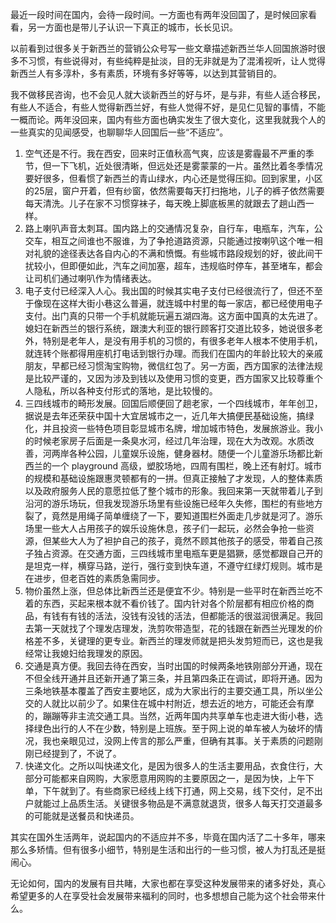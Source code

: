 最近一段时间在国内，会待一段时间。一方面也有两年没回国了，是时候回家看看，另一方面也是带儿子认识一下真正的城市，长长见识。

以前看到过很多关于新西兰的营销公众号写一些文章描述新西兰华人回国旅游时很多不习惯，有些说得对，有些纯粹是扯淡，目的无非就是为了混淆视听，让人觉得新西兰人有多淳朴，多有素质，环境有多好等等，以达到其营销目的。

我不做移民咨询，也不会见人就大谈新西兰的好与坏，是与非，有些人适合移民，有些人不适合，有些人觉得新西兰好，有些人觉得不好，是见仁见智的事情，不能一概而论。两年没回来，国内有些方面也确实发生了很大变化，这里我就我个人的一些真实的见闻感受，也聊聊华人回国后一些“不适应”。

1. 空气还是不行。我在西安，回来时正值秋高气爽，应该是雾霾最不严重的季节，但一下飞机，近处很清晰，但远处还是雾蒙蒙的一片。虽然比着冬季情况要好很多，但看惯了新西兰的青山绿水，内心还是觉得压抑。回到家里，小区的25层，窗户开着，但有纱窗，依然需要每天打扫拖地，儿子的裤子依然需要每天清洗。儿子在家不习惯穿袜子，每天晚上脚底板黑的就跟去了趟山西一样。
2. 路上喇叭声音太刺耳。国内路上的交通情况复杂，自行车，电瓶车，汽车，公交车，相互之间谁也不服谁，为了争抢道路资源，只能通过按喇叭这个唯一相对礼貌的途径表达各自内心的不满和愤慨。有些城市路段规划的好，彼此间干扰较小，但即便如此，汽车之间加塞，超车，违规临时停车，甚至堵车，都会让司机们通过喇叭作为情绪表达。
3. 电子支付已经深入人心。我出国的时候其实电子支付已经很流行了，但还不至于像现在这样大街小巷这么普遍，就连城中村里的每一家店，都已经使用电子支付。出门真的只带一个手机就能玩遍五湖四海。这方面中国真的太先进了。媳妇在新西兰的银行系统，跟澳大利亚的银行顾客打交道比较多，她说很多老外，特别是老年人，是没有用手机的习惯的，有很多老年人根本不使用手机，就连转个账都得用座机打电话到银行办理。而我们在国内的年龄比较大的亲戚朋友，早都已经习惯淘宝购物，微信红包了。另一方面，西方国家的法律法规是比较严谨的，又因为涉及到钱以及使用习惯的变更，西方国家又比较尊重个人隐私，所以各种支付形式的落地，是比较慢的。
4. 三四线城市的畸形发展。回国后顺便回了趟老家，一个四线城市，年年创卫，据说是去年还荣获中国十大宜居城市之一，近几年大搞便民基础设施，搞绿化，并且投资一些特色项目彰显城市名牌，增加城市特色，发展旅游业。我小的时候老家房子后面是一条臭水河，经过几年治理，现在大为改观。水质改善，河两岸各种公园，儿童娱乐设施，健身器材。随便一个儿童游乐场都比新西兰的一个 playground 高级，塑胶场地，四周有围栏，晚上还有射灯。城市的规模和基础设施跟惠灵顿都有的一拼。但真正接触了才发现，人的整体素质以及政府服务人民的意愿拉低了整个城市的形象。我回来第一天就带着儿子到沿河的游乐场玩，但我发现游乐场里有些设施已经年久失修，围栏的有些地方裂了，竟然是用绳子简单缠绕了一下，要知道围栏外面走几步就是河了。游乐场里一些大人占用孩子的娱乐设施休息，孩子们一起玩，必然会争抢一些资源，但某些大人为了袒护自己的孩子，竟然不顾其他孩子的感受，带着自己孩子独占资源。在交通方面，三四线城市里电瓶车更是猖獗，感觉都跟自己开的是坦克一样，横穿马路，逆行，强行变到快车道，不遵守红绿灯规则。城市是在进步，但老百姓的素质急需同步。
5. 物价虽然上涨，但总体比新西兰还是便宜不少。特别是一些平时在新西兰吃不着的东西，买起来根本就不看价钱了。国内针对各个阶层都有相应价格的商品，有钱有有钱的活法，没钱有没钱的活法，但都能活的很滋润很满足。我回去第一天就找了个理发店理发，洗剪吹带造型，花的钱跟在新西兰光理发的价格差不多，关键理的更专业。新西兰的理发师就是把头发剪短而已，这也是我经常让我媳妇给我理发的原因。
6. 交通是真方便。我回去待在西安，当时出国的时候两条地铁刚部分开通，现在不但全线开通并且还新开通了第三条，并且第四条正在调试，即将开通。因为三条地铁基本覆盖了西安主要地区，成为大家出行的主要交通工具，所以坐公交的人就比以前少了。如果住在城中村附近，想去近的地方，可能还会有摩的，蹦蹦等非主流交通工具。当然，近两年国内共享单车也走进大街小巷，选择绿色出行的人不在少数，特别是上班族。至于网上说的单车被人为破坏的情况，我也亲眼见过，没网上传言的那么严重，但确有其事。关于素质的问题刚刚已经提到了，不说了。
7. 快递文化。之所以叫快递文化，是因为很多人的生活主要用品，衣食住行，大部分可能都来自网购，大家愿意用网购的主要原因之一，是因为快，上午下单，下午就到了。有些商家已经线上线下打通，网上交易，线下交付，足不出户就能过上品质生活。关键很多物品是不满意就退货，很多人每天打交道最多的可能就是送餐员和快递员。

其实在国外生活两年，说起国内的不适应并不多，毕竟在国内活了二十多年，哪来那么多矫情。但有很多小细节，特别是生活和出行的一些习惯，被人为打乱还是挺闹心。

无论如何，国内的发展有目共睹，大家也都在享受这种发展带来的诸多好处，真心希望更多的人在享受社会发展带来福利的同时，也多想想自己能为这个社会带来什么。